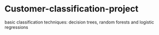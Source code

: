 # Customer-classification-project
basic classification techniques: decision trees, random forests and logistic regressions
